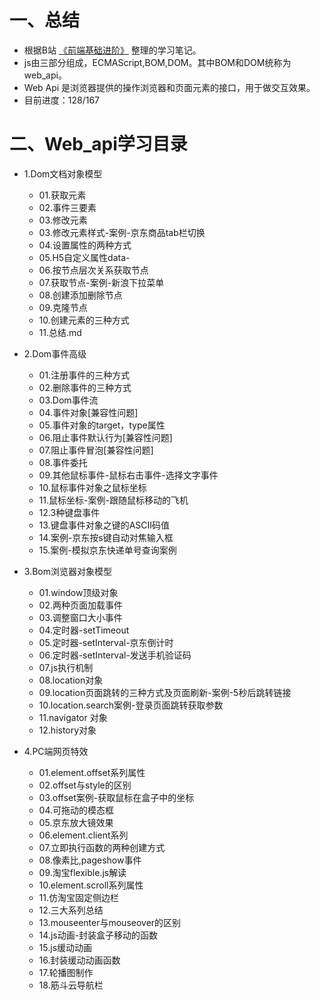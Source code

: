 # 一、总结
+ 根据B站 [《前端基础进阶》](https://www.bilibili.com/video/BV1k4411w7sV) 整理的学习笔记。 
+ js由三部分组成，ECMAScript,BOM,DOM。其中BOM和DOM统称为web_api。
+ Web Api 是浏览器提供的操作浏览器和页面元素的接口，用于做交互效果。
+ 目前进度：128/167

# 二、Web_api学习目录
+ 1.Dom文档对象模型
    - 01.获取元素
    - 02.事件三要素
    - 03.修改元素
    - 03.修改元素样式-案例-京东商品tab栏切换
    - 04.设置属性的两种方式
    - 05.H5自定义属性data-
    - 06.按节点层次关系获取节点
    - 07.获取节点-案例-新浪下拉菜单
    - 08.创建添加删除节点
    - 09.克隆节点
    - 10.创建元素的三种方式
    - 11.总结.md
    
 + 2.Dom事件高级
    - 01.注册事件的三种方式
    - 02.删除事件的三种方式
    - 03.Dom事件流
    - 04.事件对象[兼容性问题]
    - 05.事件对象的target，type属性
    - 06.阻止事件默认行为[兼容性问题]
    - 07.阻止事件冒泡[兼容性问题]
    - 08.事件委托
    - 09.其他鼠标事件-鼠标右击事件-选择文字事件
    - 10.鼠标事件对象之鼠标坐标
    - 11.鼠标坐标-案例-跟随鼠标移动的飞机
    - 12.3种键盘事件
    - 13.键盘事件对象之键的ASCII码值
    - 14.案例-京东按s键自动对焦输入框
    - 15.案例-模拟京东快递单号查询案例

+ 3.Bom浏览器对象模型
    - 01.window顶级对象
    - 02.两种页面加载事件
    - 03.调整窗口大小事件
    - 04.定时器-setTimeout
    - 05.定时器-setInterval-京东倒计时
    - 06.定时器-setInterval-发送手机验证码
    - 07.js执行机制
    - 08.location对象
    - 09.location页面跳转的三种方式及页面刷新-案例-5秒后跳转链接
    - 10.location.search案例-登录页面跳转获取参数
    - 11.navigator 对象
    - 12.history对象
    
+ 4.PC端网页特效
    - 01.element.offset系列属性
    - 02.offset与style的区别
    - 03.offset案例-获取鼠标在盒子中的坐标
    - 04.可拖动的模态框
    - 05.京东放大镜效果
    - 06.element.client系列
    - 07.立即执行函数的两种创建方式
    - 08.像素比,pageshow事件
    - 09.淘宝flexible.js解读
    - 10.element.scroll系列属性
    - 11.仿淘宝固定侧边栏
    - 12.三大系列总结
    - 13.mouseenter与mouseover的区别
    - 14.js动画-封装盒子移动的函数
    - 15.js缓动动画
    - 16.封装缓动动画函数
    - 17.轮播图制作
    - 18.筋斗云导航栏
    
